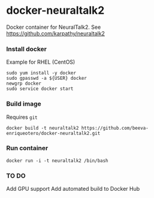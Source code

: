 # docker-neuraltalk2
Docker container for NeuralTalk2. See https://github.com/karpathy/neuraltalk2 

### Install docker
Example for RHEL (CentOS)

```
sudo yum install -y docker
sudo gpasswd -a ${USER} docker
newgrp docker
sudo service docker start
```

### Build image
Requires `git`
```
docker build -t neuraltalk2 https://github.com/beeva-enriqueotero/docker-neuraltalk2.git
```

### Run container
```
docker run -i -t neuraltalk2 /bin/bash
```

### TO DO
Add GPU support
Add automated build to Docker Hub

